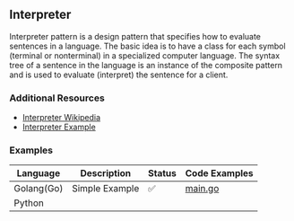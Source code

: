 ## Interpreter

Interpreter pattern is a design pattern that specifies how to evaluate sentences in a language. The basic idea is to have a class for each symbol (terminal or nonterminal) in a specialized computer language. The syntax tree of a sentence in the language is an instance of the composite pattern and is used to evaluate (interpret) the sentence for a client.

### Additional Resources

- [Interpreter Wikipedia](https://en.wikipedia.org/wiki/Interpreter_pattern)
- [Interpreter Example](https://dev.to/gopher/go-all-design-patterns-code-with-workflow-ea1)

### Examples

| Language   | Description    | Status | Code Examples                              |
| ---------- | -------------- | ------ | ------------------------------------------ |
| Golang(Go) | Simple Example | ✅     | [main.go](./simple-example/golang/main.go) |
| Python     |                |        |                                            |
